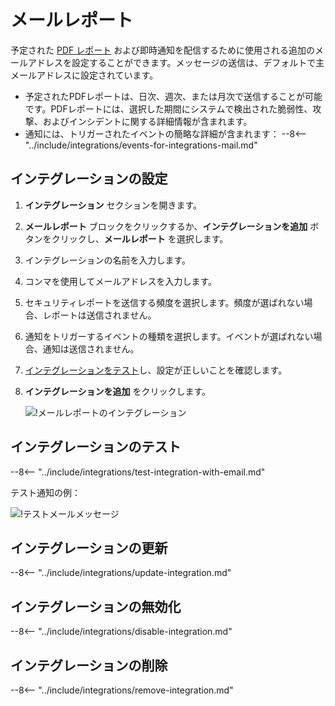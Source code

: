 # メールレポート

予定された [PDF レポート](../../../user-guides/search-and-filters/custom-report.md) および即時通知を配信するために使用される追加のメールアドレスを設定することができます。メッセージの送信は、デフォルトで主メールアドレスに設定されています。

* 予定されたPDFレポートは、日次、週次、または月次で送信することが可能です。PDFレポートには、選択した期間にシステムで検出された脆弱性、攻撃、およびインシデントに関する詳細情報が含まれます。
* 通知には、トリガーされたイベントの簡略な詳細が含まれます：
    --8<-- "../include/integrations/events-for-integrations-mail.md"

## インテグレーションの設定

1. **インテグレーション** セクションを開きます。
2. **メールレポート** ブロックをクリックするか、**インテグレーションを追加** ボタンをクリックし、**メールレポート** を選択します。 
3. インテグレーションの名前を入力します。
4. コンマを使用してメールアドレスを入力します。
5. セキュリティレポートを送信する頻度を選択します。頻度が選ばれない場合、レポートは送信されません。
6. 通知をトリガーするイベントの種類を選択します。イベントが選ばれない場合、通知は送信されません。
7. [インテグレーションをテスト](#テスト-インテグレーション)し、設定が正しいことを確認します。
8. **インテグレーションを追加** をクリックします。

    ![!メールレポートのインテグレーション](../../../images/user-guides/settings/integrations/add-email-report-integration.png)

## インテグレーションのテスト

--8<-- "../include/integrations/test-integration-with-email.md"

テスト通知の例：

![!テストメールメッセージ](../../../images/user-guides/settings/integrations/test-email-scope-changed.png)

## インテグレーションの更新

--8<-- "../include/integrations/update-integration.md"

## インテグレーションの無効化

--8<-- "../include/integrations/disable-integration.md"

## インテグレーションの削除

--8<-- "../include/integrations/remove-integration.md"